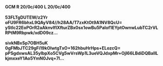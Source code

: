 #### GCM R 20/0c/400 L 20/0c/400
**53FLTgDUTEW/z2Yr**<br/>**oFU9FR6bhxL9QAyV84//h28AA/T7zxKtOt9A1NV8QcU=**<br/>**yStIc22EoPOrR2aAknvlflXfturZBx0sx1owBu5PaIof1EYptOwnwLubTC2rVLRPtM9Rbpwk/xdD09cz...**<br/><br/>
**sivkNBxSp7OBH5uK**<br/>**0gFMbJTC29gFi19kOIwtgTxO+162hbuHrHps+ELozcQ=**<br/>**pPSgdxwsAL35ylbpXo5CVg5wVrsWp1L3ueVQJdxpMr+OjI66LBdiDQBaIILkjmxxeY1Ao5YmN0Jvq+7l...**